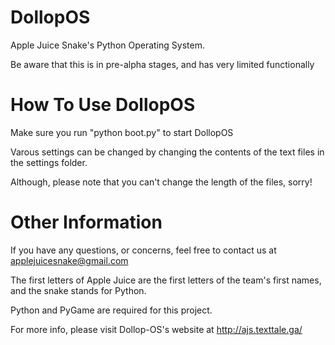 # DollopOS
Apple Juice Snake's Python Operating System.

Be aware that this is in pre-alpha stages, and has very limited functionally


# How To Use DollopOS
Make sure you run "python boot.py" to start DollopOS

Varous settings can be changed by changing the contents of the text files in the settings folder.

Although, please note that you can't change the length of the files, sorry!


# Other Information
If you have any questions, or concerns, feel free to contact us at applejuicesnake@gmail.com

The first letters of Apple Juice are the first letters of the team's first names, and the snake stands for Python.

Python and PyGame are required for this project.

For more info, please visit Dollop-OS's website at http://ajs.texttale.ga/


